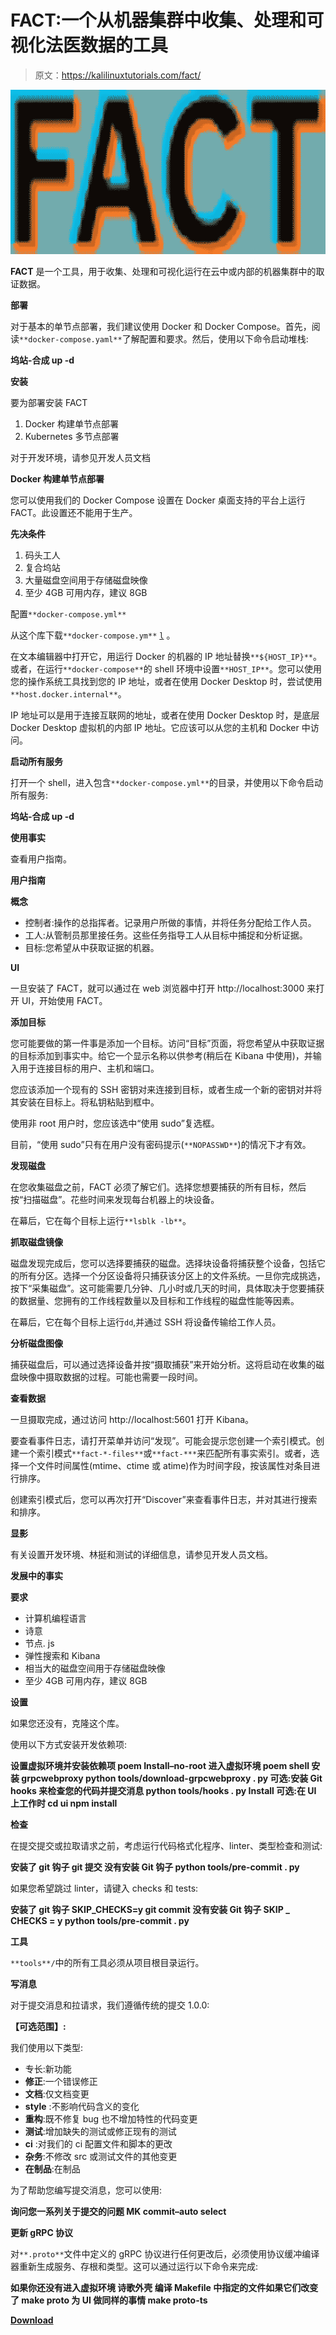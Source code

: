 # FACT:一个从机器集群中收集、处理和可视化法医数据的工具

> 原文：<https://kalilinuxtutorials.com/fact/>

[![](img/9c1fdd1d4b19ef48024b4ebc8c359495.png)](https://blogger.googleusercontent.com/img/a/AVvXsEjjAOj0mYdzKyJ-cnJ1yL0cKKQMTk6iQLUE9I2zZjm4-1G4z7z7rMuSyN29-KtI1bZaXyP7PX6LPO2EpdzLqGydQjsX6cLrCJf7s8lyB8Py-Nb-4FW9D2Vsr_m0c60Eivgq_SZgdH2GdJl-RA3bZcq2_BkOKHKcNK24GF78JKvtJk9xTOfFHyelBX0_=s728)

**FACT** 是一个工具，用于收集、处理和可视化运行在云中或内部的机器集群中的取证数据。

**部署**

对于基本的单节点部署，我们建议使用 Docker 和 Docker Compose。首先，阅读`**docker-compose.yaml**`了解配置和要求。然后，使用以下命令启动堆栈:

**坞站-合成 up -d**

**安装**

要为部署安装 FACT

1.  Docker 构建单节点部署
2.  Kubernetes 多节点部署

对于开发环境，请参见开发人员文档

**Docker 构建单节点部署**

您可以使用我们的 Docker Compose 设置在 Docker 桌面支持的平台上运行 FACT。此设置还不能用于生产。

**先决条件**

1.  码头工人
2.  复合坞站
3.  大量磁盘空间用于存储磁盘映像
4.  至少 4GB 可用内存，建议 8GB

配置`**docker-compose.yml**`

从这个库下载`**docker-compose.ym**` [`l`](https://github.com/unicornunicode/FACT/raw/main/docker-compose.yaml) 。

在文本编辑器中打开它，用运行 Docker 的机器的 IP 地址替换`**${HOST_IP}**`。或者，在运行`**docker-compose**`的 shell 环境中设置`**HOST_IP**`。您可以使用您的操作系统工具找到您的 IP 地址，或者在使用 Docker Desktop 时，尝试使用`**host.docker.internal**`。

IP 地址可以是用于连接互联网的地址，或者在使用 Docker Desktop 时，是底层 Docker Desktop 虚拟机的内部 IP 地址。它应该可以从您的主机和 Docker 中访问。

**启动所有服务**

打开一个 shell，进入包含`**docker-compose.yml**`的目录，并使用以下命令启动所有服务:

**坞站-合成 up -d**

**使用事实**

查看用户指南。

**用户指南**

**概念**

*   控制者:操作的总指挥者。记录用户所做的事情，并将任务分配给工作人员。
*   工人:从管制员那里接任务。这些任务指导工人从目标中捕捉和分析证据。
*   目标:您希望从中获取证据的机器。

**UI**

一旦安装了 FACT，就可以通过在 web 浏览器中打开 http://localhost:3000 来打开 UI，开始使用 FACT。

**添加目标**

您可能要做的第一件事是添加一个目标。访问“目标”页面，将您希望从中获取证据的目标添加到事实中。给它一个显示名称以供参考(稍后在 Kibana 中使用)，并输入用于连接目标的用户、主机和端口。

您应该添加一个现有的 SSH 密钥对来连接到目标，或者生成一个新的密钥对并将其安装在目标上。将私钥粘贴到框中。

使用非 root 用户时，您应该选中“使用 sudo”复选框。

目前，“使用 sudo”只有在用户没有密码提示(`**NOPASSWD**`)的情况下才有效。

**发现磁盘**

在您收集磁盘之前，FACT 必须了解它们。选择您想要捕获的所有目标，然后按“扫描磁盘”。花些时间来发现每台机器上的块设备。

在幕后，它在每个目标上运行`**lsblk -lb**`。

**抓取磁盘镜像**

磁盘发现完成后，您可以选择要捕获的磁盘。选择块设备将捕获整个设备，包括它的所有分区。选择一个分区设备将只捕获该分区上的文件系统。一旦你完成挑选，按下“采集磁盘”。这可能需要几分钟、几小时或几天的时间，具体取决于您要捕获的数据量、您拥有的工作线程数量以及目标和工作线程的磁盘性能等因素。

在幕后，它在每个目标上运行`dd`,并通过 SSH 将设备传输给工作人员。

**分析磁盘图像**

捕获磁盘后，可以通过选择设备并按“摄取捕获”来开始分析。这将启动在收集的磁盘映像中摄取数据的过程。可能也需要一段时间。

**查看数据**

一旦摄取完成，通过访问 http://localhost:5601 打开 Kibana。

要查看事件日志，请打开菜单并访问“发现”。可能会提示您创建一个索引模式。创建一个索引模式`**fact-*-files**`或`**fact-***`来匹配所有事实索引。或者，选择一个文件时间属性(mtime、ctime 或 atime)作为时间字段，按该属性对条目进行排序。

创建索引模式后，您可以再次打开“Discover”来查看事件日志，并对其进行搜索和排序。

**显影**

有关设置开发环境、林挺和测试的详细信息，请参见开发人员文档。

**发展中的事实**

**要求**

*   计算机编程语言
*   诗意
*   节点. js
*   弹性搜索和 Kibana
*   相当大的磁盘空间用于存储磁盘映像
*   至少 4GB 可用内存，建议 8GB

**设置**

如果您还没有，克隆这个库。

使用以下方式安装开发依赖项:

**设置虚拟环境并安装依赖项
poem Install–no-root
进入虚拟环境
poem shell
安装 grpcwebproxy
python tools/download-grpcwebproxy . py
可选:安装 Git hooks 来检查您的代码并提交消息
python tools/hooks . py Install
可选:在 UI 上工作时
cd ui
npm install**

**检查**

在提交提交或拉取请求之前，考虑运行代码格式化程序、linter、类型检查和测试:

**安装了 git 钩子
git 提交
没有安装 Git 钩子
python tools/pre-commit . py**

如果您希望跳过 linter，请键入 checks 和 tests:

**安装了 git 钩子
SKIP_CHECKS=y git commit
没有安装 Git 钩子
SKIP _ CHECKS = y python tools/pre-commit . py**

**工具**

`**tools**/`中的所有工具必须从项目根目录运行。

**写消息**

对于提交消息和拉请求，我们遵循传统的提交 1.0.0:

**【可选范围】:**

我们使用以下类型:

*   专长:新功能
*   **修正**:一个错误修正
*   **文档**:仅文档变更
*   **style** :不影响代码含义的变化
*   **重构**:既不修复 bug 也不增加特性的代码变更
*   **测试**:增加缺失的测试或修正现有的测试
*   **ci** :对我们的 ci 配置文件和脚本的更改
*   **杂务**:不修改 src 或测试文件的其他变更
*   **在制品**:在制品

为了帮助您编写提交消息，您可以使用:

**询问您一系列关于提交的问题
MK commit–auto select**

**更新 gRPC 协议**

对`**.proto**`文件中定义的 gRPC 协议进行任何更改后，必须使用协议缓冲编译器重新生成服务、存根和类型。这可以通过运行以下命令来完成:

**如果你还没有进入虚拟环境
诗歌外壳
编译 Makefile 中指定的文件如果它们改变了
make proto
为 UI 做同样的事情
make proto-ts**

[**Download**](https://github.com/unicornunicode/FACT)